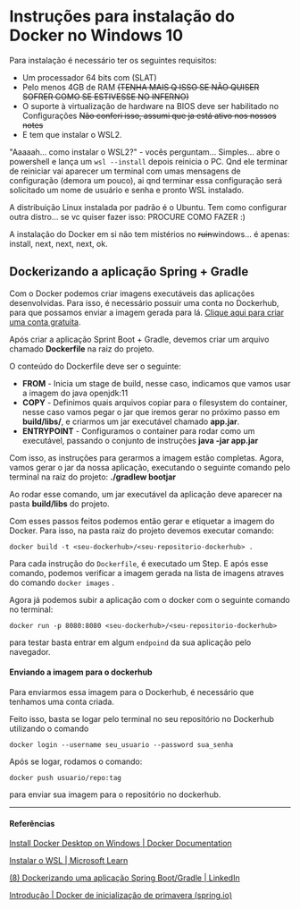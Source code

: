 # Instruções para instalação do Docker no Windows 10

Para instalação é necessário ter os seguintes requisitos: 

* Um processador 64 bits com (SLAT)
* Pelo menos 4GB de RAM <S>(TENHA MAIS Q ISSO SE NÃO QUISER SOFRER COMO SE ESTIVESSE NO INFERNO)</s>
* O suporte à virtualização de hardware na BIOS deve ser habilitado no Configurações <s>Não conferi isso, assumi que ja está ativo nos nossos notes</s>
* E tem que instalar o WSL2.

"Aaaaah... como instalar o WSL2?" - vocês perguntam... Simples... abre o powershell e lança um `wsl --install` depois reinicia o PC. Qnd ele terminar de reiniciar vai aparecer um terminal com umas mensagens de configuração (demora um pouco), ai qnd terminar essa configuração será solicitado um nome de usuário e senha e pronto WSL instalado.

A distribuição Linux instalada por padrão é o Ubuntu. Tem como configurar outra distro... se vc quiser fazer isso: PROCURE COMO FAZER :)

A instalação do Docker em si não tem mistérios no <s>ruin</s>windows... é apenas: install, next, next, next, ok.



## Dockerizando a aplicação Spring + Gradle

Com o Docker podemos criar imagens executáveis das aplicações desenvolvidas. Para isso, é necessário possuir uma conta no Dockerhub, para que possamos enviar a imagem gerada para lá. [Clique aqui para criar uma conta gratuita](https://hub.docker.com/signup). 

Após criar a aplicação Sprint Boot + Gradle, devemos criar um arquivo chamado **Dockerfile** na raiz do projeto.

O conteúdo do Dockerfile deve ser o seguinte:

- **FROM** - Inicia um stage de build, nesse caso, indicamos que vamos usar a imagem do java openjdk:11
- **COPY** - Definimos quais arquivos copiar para o filesystem do container, nesse caso vamos pegar o jar que iremos gerar no próximo passo em **build/libs/**, e criarmos um jar executável chamado **app.jar**.
- **ENTRYPOINT** - Configuramos o container para rodar como um executável, passando o conjunto de instruções **java -jar app.jar**

Com isso, as instruções para gerarmos a imagem estão completas. Agora, vamos gerar o jar da nossa aplicação, executando o seguinte comando pelo terminal na raiz do projeto: **./gradlew bootjar**

Ao rodar esse comando, um jar executável da aplicação deve aparecer na pasta **build/libs** do projeto.

Com esses passos feitos podemos então gerar e etiquetar a imagem do Docker. Para isso, na pasta raiz do projeto devemos executar comando: 

`docker build -t <seu-dockerhub>/<seu-repositorio-dockerhub> .` 

Para cada instrução do `Dockerfile`, é executado um Step. E após esse comando, podemos verificar a imagem gerada na lista de imagens atraves do comando `docker images` .

Agora já podemos subir a aplicação com o docker com o seguinte comando no terminal: 

`docker run -p 8080:8080 <seu-dockerhub>/<seu-repositorio-dockerhub>`

para testar basta entrar em algum `endpoind` da sua aplicação pelo navegador.



#### Enviando a imagem para o dockerhub

Para enviarmos essa imagem para o Dockerhub, é necessário que tenhamos uma conta criada.

Feito isso, basta se logar pelo terminal no seu repositório no Dockerhub utilizando o comando 

`docker login --username seu_usuario --password sua_senha` 

Após se logar, rodamos o comando:

`docker push usuario/repo:tag`

para enviar sua imagem para o repositório no dockerhub.







---

#### Referências

[Install Docker Desktop on Windows | Docker Documentation](https://docs.docker.com/desktop/install/windows-install/)

[Instalar o WSL | Microsoft Learn](https://learn.microsoft.com/pt-br/windows/wsl/install)

[(8) Dockerizando uma aplicação Spring Boot/Gradle | LinkedIn](https://www.linkedin.com/pulse/dockerizando-uma-aplicação-spring-bootgradle-felipe-neves/?originalSubdomain=pt)

[Introdução | Docker de inicialização de primavera (spring.io)](https://spring.io/guides/topicals/spring-boot-docker/)